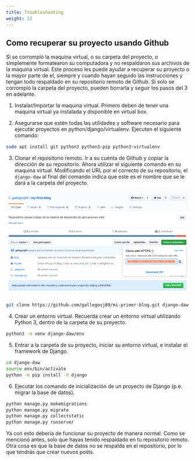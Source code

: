 ```yaml
---
title: Troubleshooting
weight: 12
---
```


## Como recuperar su proyecto usando Github

Si se corrompió la maquina virtual, o su carpeta del proyecto, o simplemente formatearon su computadora y no respaldaron sus archivos de la maquina virtual. Este proceso les puede ayudar a recuperar su proyecto o la mayor parte de el, siempre y cuando hayan seguido las instrucciones y tengan todo respaldado en su repositorio remoto de Github. Si solo se corrompió la carpeta del proyecto, pueden borrarla y seguir los pasos del 3 en adelante.

1. Instalar/Importar la maquina virtual. Primero deben de tener una maquina virtual ya instalada y disponible en virtual box.

2. Asegurarse que estén todas las utilidades y software necesario para ejecutar proyectos en python/django/virtualenv. Ejecuten el siguiente comando:

```bash
sudo apt install git python3 python3-pip python3-virtualenv
```

3. Clonar el repositorio remoto. Ir a su cuenta de Github y copiar la dirección de su repositorio. Ahora utilizar el siguiente comando en su maquina virtual. Modificando el URL por el correcto de su repositorio, el `django-daw` al final del comando indica que este es el nombre que se le dará a la carpeta del proyecto.

![RP-github](RP-github.PNG)

```bash
git clone https://github.com/gallegosj89/mi-primer-blog.git django-daw
```

4. Crear un entorno virtual. Recuerda crear un entorno virtual utilizando Python 3, dentro de la carpeta de su proyecto.

```bash
python3 -m venv django-daw/env
```

5. Entrar a la carpeta de su proyecto, iniciar su entorno virtual, e instalar el framework de Django.

```bash
cd django-daw
source env/bin/activate
python -m pip install -U django
```

6. Ejecutar los comando de inicialización de un proyecto de Django (p.e. migrar la base de datos).

```bash
python manage.py makemigrations
python manage.py migrate
python manage.py collectstatic
python manage.py runserver
```

Ya con esto debería de funcionar su proyecto de manera normal. Como se mencionó antes, solo que hayas tenido respaldado en tu repositorio remoto. Otra cosa es que la base de datos no se respalda en el repositorio, por lo que tendrás que crear nuevos posts.
